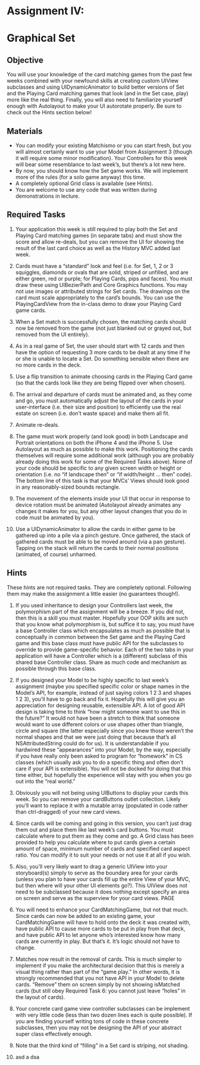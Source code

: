 Assignment IV:
====
Graphical Set
====
Objective
----
You will use your knowledge of the card matching games from the past few weeks
combined with your newfound skills at creating custom UIView subclasses and using
UIDynamicAnimator to build better versions of Set and the Playing Card matching
games that look (and in the Set case, play) more like the real thing. Finally, you will also
need to familiarize yourself enough with Autolayout to make your UI autorotate
properly.
Be sure to check out the Hints section below!

Materials
-----
- You can modify your existing Matchismo or you can start fresh, but you will almost
certainly want to use your Model from Assignment 3 (though it will require some minor
modification). Your Controllers for this week will bear some resemblance to last week’s,
but there’s a lot new here.
- By now, you should know how the Set game works. We will implement more of the
rules (for a solo game anyway) this time.
- A completely optional Grid class is available (see Hints).
- You are welcome to use any code that was written during demonstrations in lecture.

Required Tasks
-----
1. Your application this week is still required to play both the Set and Playing Card
matching games (in separate tabs) and must show the score and allow re-deals, but you
can remove the UI for showing the result of the last card choice as well as the History
MVC added last week.

2. Cards must have a “standard” look and feel (i.e. for Set, 1, 2 or 3 squiggles, diamonds
or ovals that are solid, striped or unfilled, and are either green, red or purple; for
Playing Cards, pips and faces). You must draw these using UIBezierPath and Core
Graphics functions. You may not use images or attributed strings for Set cards. The
drawings on the card must scale appropriately to the card’s bounds. You can use the
PlayingCardView from the in-class demo to draw your Playing Card game cards.

3. When a Set match is successfully chosen, the matching cards should now be removed
from the game (not just blanked out or grayed out, but removed from the UI entirely).

4. As in a real game of Set, the user should start with 12 cards and then have the option
of requesting 3 more cards to be dealt at any time if he or she is unable to locate a
Set. Do something sensible when there are no more cards in the deck.

5. Use a flip transition to animate choosing cards in the Playing Card game (so that the
cards look like they are being flipped over when chosen).

6. The arrival and departure of cards must be animated and, as they come and go, you
must automatically adjust the layout of the cards in your user-interface (i.e. their size
and position) to efficiently use the real estate on screen (i.e. don’t waste space) and
make them all fit.

7. Animate re-deals.

8. The game must work properly (and look good) in both Landscape and Portrait
orientations on both the iPhone 4 and the iPhone 5. Use Autolayout as much as
possible to make this work. Positioning the cards themselves will require some
additional work (although you are probably already doing this work for some of the
Required Tasks above). None of your code should be specific to any given screen
width or height or orientation (i.e. no “if landscape then” or “if width/height ... then”
code). The bottom line of this task is that your MVCs’ Views should look good in any
reasonably-sized bounds rectangle.

9. The movement of the elements inside your UI that occur in response to device
rotation must be animated (Autolayout already animates any changes it makes for you,
but any other layout changes that you do in code must be animated by you).

10. Use a UIDynamicAnimator to allow the cards in either game to be gathered up into a
pile via a pinch gesture. Once gathered, the stack of gathered cards must be able to
be moved around (via a pan gesture). Tapping on the stack will return the cards to
their normal positions (animated, of course) unharmed.

Hints
------

These hints are not required tasks. They are completely optional. Following them may
make the assignment a little easier (no guarantees though!).

1. If you used inheritance to design your Controllers last week, the polymorphism part
of the assignment will be a breeze. If you did not, then this is a skill you must master.
Hopefully your OOP skills are such that you know what polymorphism is, but suffice
it to say, you must have a base Controller class which encapsulates as much as
possible that is conceptually in common between the Set game and the Playing Card
game and this base class must have public API for the subclasses to override to
provide game-specific behavior. Each of the two tabs in your application will have a
Controller which is a (different) subclass of this shared base Controller class. Share
as much code and mechanism as possible through this base class.

2. If you designed your Model to be highly specific to last week’s assignment (maybe
you specified specific color or shape names in the Model’s API, for example, instead
of just saying colors 1 2 3 and shapes 1 2 3), you’ll have to go back and fix it.
Hopefully this will give you an appreciation for designing reusable, extensible API. A
lot of good API design is taking time to think “how might someone want to use this
in the future?” It would not have been a stretch to think that someone would want to
use different colors or use shapes other than triangle, circle and square (the latter
especially since you knew those weren’t the normal shapes and that we were just
doing that because that’s all NSAttributedString could do for us). It is
understandable if you hardwired these “appearances” into your Model, by the way,
especially if you have really only been asked to program for “homework” in CS
classes (which usually ask you to do a specific thing and often don’t care if your API is
extensible). You will not be docked for doing that this time either, but hopefully the
experience will stay with you when you go out into the “real world.”

3. Obviously you will not being using UIButtons to display your cards this week. So you
can remove your cardButtons outlet collection. Likely you’ll want to replace it with
a mutable array (populated in code rather than ctrl-dragged) of your new card views.

4. Since cards will be coming and going in this version, you can’t just drag them out and
place them like last week’s card buttons. You must calculate where to put them as
they come and go. A Grid class has been provided to help you calculate where to put
cards given a certain amount of space, minimum number of cards and specified card
aspect ratio. You can modify it to suit your needs or not use it at all if you wish.

5. Also, you’ll very likely want to drag a generic UIView into your storyboard(s) simply to
serve as the boundary area for your cards (unless you plan to have your cards fill up
the entire View of your MVC, but then where will your other UI elements go?). This
UIView does not need to be subclassed because it does nothing except specify an area
on screen and serve as the superview for your card views.
PAGE


6. You will need to enhance your CardMatchingGame, but not that much. Since cards
can now be added to an existing game, your CardMatchingGame will have to hold onto
the deck it was created with, have public API to cause more cards to be put in play
from that deck, and have public API to let anyone who’s interested know how many
cards are currently in play. But that’s it. It’s logic should not have to change.

7. Matches now result in the removal of cards. This is much simpler to implement if
you make the architectural decision that this is merely a visual thing rather than part
of the “game play.” In other words, it is strongly recommended that you not have
API in your Model to delete cards. “Remove” them on screen simply by not showing
isMatched cards (but still obey Required Task 6: you cannot just leave “holes” in the
layout of cards).

8. Your concrete card game view controller subclasses can be implement with very little
code (less than two dozen lines each is quite possible). If you are finding yourself
writing tons of code in these concrete subclasses, then you may not be designing the
API of your abstract super class effectively enough.

9. Note that the third kind of “filling” in a Set card is striping, not shading.

10. asd a dsa 


 


